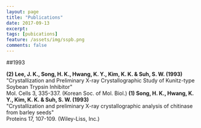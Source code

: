 ```yaml
---
layout: page
title: "Publications"
date: 2017-09-13
excerpt:
tags: [pubications]
feature: /assets/img/sspb.png
comments: false
---
```


##1993

__(2) Lee, J. K., Song, H. K., Hwang, K. Y., Kim, K. K. & Suh, S. W. (1993)__ "Crystallization and Preliminary X-ray Crystallographic Study of Kunitz-type Soybean Trypsin Inhibitor" <br/> Mol. Cells 3, 335-337. (Korean Soc. of Mol. Biol.)
__(1) Song, H. K., Hwang, K. Y., Kim, K. K. & Suh, S. W. (1993)__ <br/> "Crystallization and preliminary X-ray crystallographic analysis of chitinase from barley seeds" <br/> Proteins 17, 107-109. (Wiley-Liss, Inc.)
